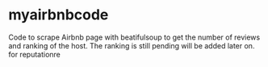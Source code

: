 # myairbnbcode
Code to scrape Airbnb page with beatifulsoup to get the number of reviews and ranking  of the host.
 The ranking  is still pending will be added later on. for reputationre
